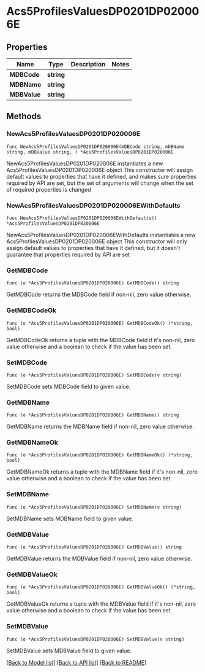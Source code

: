 # Acs5ProfilesValuesDP0201DP020006E

## Properties

Name | Type | Description | Notes
------------ | ------------- | ------------- | -------------
**MDBCode** | **string** |  | 
**MDBName** | **string** |  | 
**MDBValue** | **string** |  | 

## Methods

### NewAcs5ProfilesValuesDP0201DP020006E

`func NewAcs5ProfilesValuesDP0201DP020006E(mDBCode string, mDBName string, mDBValue string, ) *Acs5ProfilesValuesDP0201DP020006E`

NewAcs5ProfilesValuesDP0201DP020006E instantiates a new Acs5ProfilesValuesDP0201DP020006E object
This constructor will assign default values to properties that have it defined,
and makes sure properties required by API are set, but the set of arguments
will change when the set of required properties is changed

### NewAcs5ProfilesValuesDP0201DP020006EWithDefaults

`func NewAcs5ProfilesValuesDP0201DP020006EWithDefaults() *Acs5ProfilesValuesDP0201DP020006E`

NewAcs5ProfilesValuesDP0201DP020006EWithDefaults instantiates a new Acs5ProfilesValuesDP0201DP020006E object
This constructor will only assign default values to properties that have it defined,
but it doesn't guarantee that properties required by API are set

### GetMDBCode

`func (o *Acs5ProfilesValuesDP0201DP020006E) GetMDBCode() string`

GetMDBCode returns the MDBCode field if non-nil, zero value otherwise.

### GetMDBCodeOk

`func (o *Acs5ProfilesValuesDP0201DP020006E) GetMDBCodeOk() (*string, bool)`

GetMDBCodeOk returns a tuple with the MDBCode field if it's non-nil, zero value otherwise
and a boolean to check if the value has been set.

### SetMDBCode

`func (o *Acs5ProfilesValuesDP0201DP020006E) SetMDBCode(v string)`

SetMDBCode sets MDBCode field to given value.


### GetMDBName

`func (o *Acs5ProfilesValuesDP0201DP020006E) GetMDBName() string`

GetMDBName returns the MDBName field if non-nil, zero value otherwise.

### GetMDBNameOk

`func (o *Acs5ProfilesValuesDP0201DP020006E) GetMDBNameOk() (*string, bool)`

GetMDBNameOk returns a tuple with the MDBName field if it's non-nil, zero value otherwise
and a boolean to check if the value has been set.

### SetMDBName

`func (o *Acs5ProfilesValuesDP0201DP020006E) SetMDBName(v string)`

SetMDBName sets MDBName field to given value.


### GetMDBValue

`func (o *Acs5ProfilesValuesDP0201DP020006E) GetMDBValue() string`

GetMDBValue returns the MDBValue field if non-nil, zero value otherwise.

### GetMDBValueOk

`func (o *Acs5ProfilesValuesDP0201DP020006E) GetMDBValueOk() (*string, bool)`

GetMDBValueOk returns a tuple with the MDBValue field if it's non-nil, zero value otherwise
and a boolean to check if the value has been set.

### SetMDBValue

`func (o *Acs5ProfilesValuesDP0201DP020006E) SetMDBValue(v string)`

SetMDBValue sets MDBValue field to given value.



[[Back to Model list]](../README.md#documentation-for-models) [[Back to API list]](../README.md#documentation-for-api-endpoints) [[Back to README]](../README.md)



